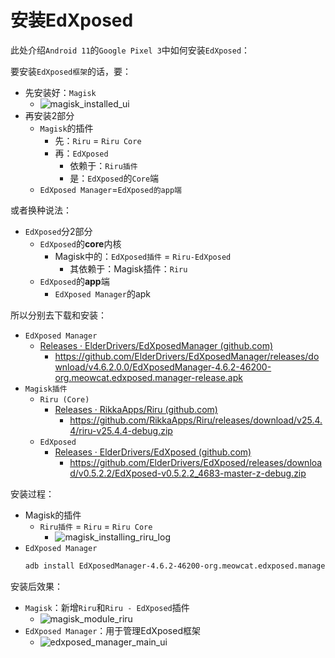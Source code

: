 # 安装EdXposed

此处介绍`Android 11`的`Google Pixel 3`中如何安装`EdXposed`：

要安装`EdXposed框架`的话，要：

* 先安装好：`Magisk`
  * ![magisk_installed_ui](../../assets/img/magisk_installed_ui.png)
* 再安装2部分
  * `Magisk`的插件
    * 先：`Riru` = `Riru Core`
    * 再：`EdXposed`
      * 依赖于：`Riru插件`
      * 是：`EdXposed`的`Core`端
  * `EdXposed Manager`=`EdXposed的app端`

或者换种说法：

* `EdXposed`分2部分
  * `EdXposed`的**core**内核
    * Magisk中的：`EdXposed插件` = `Riru-EdXposed`
      * 其依赖于：Magisk插件：`Riru`
  * `EdXposed`的**app**端
    * `EdXposed Manager`的apk

所以分别去下载和安装：

* `EdXposed Manager`
  * [Releases · ElderDrivers/EdXposedManager (github.com)](https://github.com/ElderDrivers/EdXposedManager/releases)
    * https://github.com/ElderDrivers/EdXposedManager/releases/download/v4.6.2.0.0/EdXposedManager-4.6.2-46200-org.meowcat.edxposed.manager-release.apk
* `Magisk插件`
  * `Riru (Core)`
    * [Releases · RikkaApps/Riru (github.com)](https://github.com/RikkaApps/Riru/releases)
      * https://github.com/RikkaApps/Riru/releases/download/v25.4.4/riru-v25.4.4-debug.zip
  * `EdXposed`
    * [Releases · ElderDrivers/EdXposed (github.com)](https://github.com/ElderDrivers/EdXposed/releases)
      * https://github.com/ElderDrivers/EdXposed/releases/download/v0.5.2.2/EdXposed-v0.5.2.2_4683-master-z-debug.zip

安装过程：

* Magisk的插件
  * `Riru插件` = `Riru` = `Riru Core`
    * ![magisk_installing_riru_log](../../assets/img/magisk_installing_riru_log.png)
* `EdXposed Manager`
  ```bash
  adb install EdXposedManager-4.6.2-46200-org.meowcat.edxposed.manager-release.apk
  ```

安装后效果：

* `Magisk`：新增`Riru`和`Riru - EdXposed`插件
  * ![magisk_module_riru](../../assets/img/magisk_module_riru.png)
* `EdXposed Manager`：用于管理EdXposed框架
  * ![edxposed_manager_main_ui](../../assets/img/edxposed_manager_main_ui.png)
